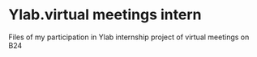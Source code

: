 # Ylab.virtual meetings intern
Files of my participation in Ylab internship project of virtual meetings on B24
